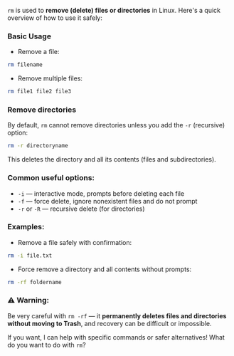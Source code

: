  
`rm` is used to **remove (delete) files or directories** in Linux. Here's a quick overview of how to use it safely:

### Basic Usage

* Remove a file:

```bash
rm filename
```

* Remove multiple files:

```bash
rm file1 file2 file3
```

### Remove directories

By default, `rm` cannot remove directories unless you add the `-r` (recursive) option:

```bash
rm -r directoryname
```

This deletes the directory and all its contents (files and subdirectories).

### Common useful options:

* `-i` — interactive mode, prompts before deleting each file
* `-f` — force delete, ignore nonexistent files and do not prompt
* `-r` or `-R` — recursive delete (for directories)

### Examples:

* Remove a file safely with confirmation:

```bash
rm -i file.txt
```

* Force remove a directory and all contents without prompts:

```bash
rm -rf foldername
```

### ⚠️ Warning:

Be very careful with `rm -rf` — it **permanently deletes files and directories without moving to Trash**, and recovery can be difficult or impossible.

If you want, I can help with specific commands or safer alternatives! What do you want to do with `rm`?
